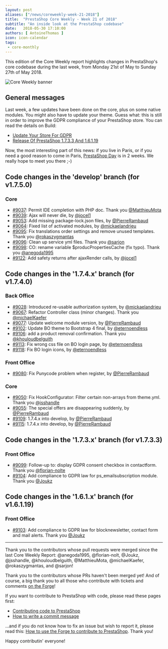 ```yaml
---
layout: post
aliases: ["/news/coreweekly-week-21-2018"]
title:  "PrestaShop Core Weekly - Week 21 of 2018"
subtitle: "An inside look at the PrestaShop codebase"
date:   2018-05-30 17:10:00
authors: [ AntoineThomas ]
icon: icon-calendar
tags:
 - core-monthly
---
```


This edition of the Core Weekly report highlights changes in PrestaShop's core codebase during the last week, from Monday 21st of May to Sunday 27th of May 2018.

![Core Weekly banner](/assets/images/2017/04/core_weekly_banner.jpg)


## General messages

Last week, a few updates have been done on the core, plus on some native modules. You might also have to update your theme. Guess what: this is still in order to improve the GDPR compliance of your PrestaShop store. You can read the details on Build:

* [Update Your Store For GDPR](http://build.prestashop.com/news/update-your-prestashop-store/)
* [Release Of PrestaShop 1.7.3.3 And 1.6.1.19](http://build.prestashop.com/news/prestashop-1-7-3-3-1-6-1-19-maintenance-releases/)

Now, the most interesting part of this news: if you live in Paris, or if you need a good reason to come in Paris, [PrestaShop Day](https://prestashopday.com) is in 2 weeks. We really hope to meet you there ;-)

## Code changes in the 'develop' branch (for v1.7.5.0)

### Core

* [#9037](https://github.com/PrestaShop/PrestaShop/pull/9037): Permit IDE completion with PHP doc. Thank you [@MatthieuMota](https://github.com/MatthieuMota)
* [#9039](https://github.com/PrestaShop/PrestaShop/pull/9039): Ajax will never die, by [@jocel1](https://github.com/jocel1)
* [#9053](https://github.com/PrestaShop/PrestaShop/pull/9053): Add missing package-lock.json files, by [@PierreRambaud](https://github.com/PierreRambaud)
* [#9064](https://github.com/PrestaShop/PrestaShop/pull/9064): Fixed list of activated modules, by [@mickaelandrieu](https://github.com/mickaelandrieu)
* [#9095](https://github.com/PrestaShop/PrestaShop/pull/9095): Fix translations order settings and remove unused templates. Thank you [@rokaszygmantas](https://github.com/rokaszygmantas)
* [#9096](https://github.com/PrestaShop/PrestaShop/pull/9096): Clean up service yml files. Thank you [@sarjon](https://github.com/sarjon)
* [#9098](https://github.com/PrestaShop/PrestaShop/pull/9098): CO: rename variable $producPropertiesCache (fix typo). Thank you [@anegoda1995](https://github.com/anegoda1995)
* [#9122](https://github.com/PrestaShop/PrestaShop/pull/9122): Add safety returns after ajaxRender calls, by [@jocel1](https://github.com/jocel1)


## Code changes in the '1.7.4.x' branch (for v1.7.4.0)

### Back Office

* [#9028](https://github.com/PrestaShop/PrestaShop/pull/9028): Introduced re-usable authorization system, by [@mickaelandrieu](https://github.com/mickaelandrieu)
* [#9067](https://github.com/PrestaShop/PrestaShop/pull/9067): Refactor Controller class (minor changes). Thank you [@michaelKaefer](https://github.com/michaelKaefer)
* [#9077](https://github.com/PrestaShop/PrestaShop/pull/9077): Update welcome module version, by [@PierreRambaud](https://github.com/PierreRambaud)
* [#9102](https://github.com/PrestaShop/PrestaShop/pull/9102): Update BO theme to Bootstrap 4 final, by [@eternoendless](https://github.com/eternoendless)
* [#9106](https://github.com/PrestaShop/PrestaShop/pull/9106): add a product removal confirmation. Thank you [@khouloudbelguith](https://github.com/khouloudbelguith)
* [#9113](https://github.com/PrestaShop/PrestaShop/pull/9113): Fix wrong css file on BO login page, by [@eternoendless](https://github.com/eternoendless)
* [#9118](https://github.com/PrestaShop/PrestaShop/pull/9118): Fix BO login icons, by [@eternoendless](https://github.com/eternoendless)


### Front Office

* [#9080](https://github.com/PrestaShop/PrestaShop/pull/9080):  Fix Punycode problem when register, by [@PierreRambaud](https://github.com/PierreRambaud)


### Core

* [#9050](https://github.com/PrestaShop/PrestaShop/pull/9050): Fix HookConfigurator: Filter certain non-arrays from theme.yml. Thank you [@jsshandle](https://github.com/jsshandle)
* [#9055](https://github.com/PrestaShop/PrestaShop/pull/9055): The special offers are disappearing suddenly, by [@PierreRambaud](https://github.com/PierreRambaud)
* [#9109](https://github.com/PrestaShop/PrestaShop/pull/9109): 1.7.4.x into develop, by [@PierreRambaud](https://github.com/PierreRambaud)
* [#9115](https://github.com/PrestaShop/PrestaShop/pull/9115): 1.7.4.x into develop, by [@PierreRambaud](https://github.com/PierreRambaud)


## Code changes in the '1.7.3.x' branch (for v1.7.3.3)

### Front Office

* [#9099](https://github.com/PrestaShop/PrestaShop/pull/9099): Follow-up to: display GDPR consent checkbox in contactform. Thank you [@florian-nolte](https://github.com/florian-nolte)
* [#9104](https://github.com/PrestaShop/PrestaShop/pull/9104): Add compliance to GDPR law for ps_emailsubscription module. Thank you [@Joukz](https://github.com/Joukz)


## Code changes in the '1.6.1.x' branch (for v1.6.1.19)

### Front Office

* [#9103](https://github.com/PrestaShop/PrestaShop/pull/9103): Add compliance to GDPR law for blocknewsletter, contact form and mail alerts. Thank you [@Joukz](https://github.com/Joukz)


<hr />

Thank you to the contributors whose pull requests were merged since the last Core Weekly Report: @anegoda1995, @florian-nolt, @Joukz, @jsshandle, @khouloudbelguith, @MatthieuMota, @michaelKaefer, @rokaszygmantas, and @sarjon!

Thank you to the contributors whose PRs haven't been merged yet! And of course, a big thank you to all those who contribute with tickets and comments [on the Forge](http://forge.prestashop.com/)!

If you want to contribute to PrestaShop with code, please read these pages first:

 * [Contributing code to PrestaShop](http://doc.prestashop.com/display/PS16/Contributing+code+to+PrestaShop)
 * [How to write a commit message](http://doc.prestashop.com/display/PS16/How+to+write+a+commit+message)

...and if you do not know how to fix an issue but wish to report it, please read this: [How to use the Forge to contribute to PrestaShop](http://doc.prestashop.com/display/PS16/How+to+use+the+Forge+to+contribute+to+PrestaShop). Thank you!

Happy contributin' everyone!
